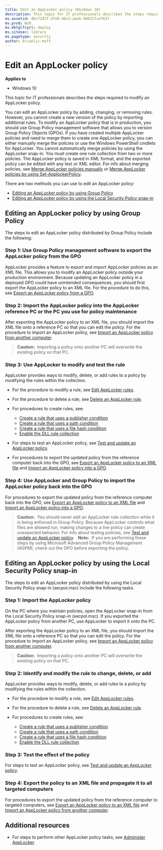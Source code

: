 ```yaml
---
title: Edit an AppLocker policy (Windows 10)
description: This topic for IT professionals describes the steps required to modify an AppLocker policy.
ms.assetid: dbc72d1f-3fe0-46c2-aeeb-96621fce7637
ms.prod: W10
ms.mktglfcycl: deploy
ms.sitesec: library
ms.pagetype: security
author: brianlic-msft
---
```


# Edit an AppLocker policy

**Applies to**
-   Windows 10

This topic for IT professionals describes the steps required to modify an AppLocker policy.

You can edit an AppLocker policy by adding, changing, or removing rules. However, you cannot create a new version of the policy by importing additional rules. To modify an AppLocker policy that is in production, you should use Group Policy management software that allows you to version Group Policy Objects (GPOs). If you have created multiple AppLocker policies and need to merge them to create one AppLocker policy, you can either manually merge the policies or use the Windows PowerShell cmdlets for AppLocker. You cannot automatically merge policies by using the AppLocker snap-in. You must create one rule collection from two or more policies. The AppLocker policy is saved in XML format, and the exported policy can be edited with any text or XML editor. For info about merging policies, see [Merge AppLocker policies manually](merge-applocker-policies-manually.md) or [Merge AppLocker policies by using Set-ApplockerPolicy](merge-applocker-policies-by-using-set-applockerpolicy.md).

There are two methods you can use to edit an AppLocker policy:

-   [Editing an AppLocker policy by using Group Policy](#bkmk-editapppolingpo)
-   [Editing an AppLocker policy by using the Local Security Policy snap-in](#bkmk-editapplolnotingpo)

## <a href="" id="bkmk-editapppolingpo"></a>Editing an AppLocker policy by using Group Policy

The steps to edit an AppLocker policy distributed by Group Policy include the following:

### Step 1: Use Group Policy management software to export the AppLocker policy from the GPO

AppLocker provides a feature to export and import AppLocker policies as an XML file. This allows you to modify an AppLocker policy outside your production environment. Because updating an AppLocker policy in a deployed GPO could have unintended consequences, you should first export the AppLocker 
policy to an XML file. For the procedure to do this, see [Export an AppLocker policy from a GPO](export-an-applocker-policy-from-a-gpo.md).

### Step 2: Import the AppLocker policy into the AppLocker reference PC or the PC you use for policy maintenance

After exporting the AppLocker policy to an XML file, you should import the XML file onto a reference PC so that you can edit the policy. For the procedure to import an AppLocker policy, see [Import an AppLocker policy from another computer](import-an-applocker-policy-from-another-computer.md).

>**Caution:**  Importing a policy onto another PC will overwrite the existing policy on that PC.
 
### Step 3: Use AppLocker to modify and test the rule

AppLocker provides ways to modify, delete, or add rules to a policy by modifying the rules within the collection.

-   For the procedure to modify a rule, see [Edit AppLocker rules](edit-applocker-rules.md).
-   For the procedure to delete a rule, see [Delete an AppLocker rule](delete-an-applocker-rule.md).
-   For procedures to create rules, see:

    -   [Create a rule that uses a publisher condition](create-a-rule-that-uses-a-publisher-condition.md)
    -   [Create a rule that uses a path condition](create-a-rule-that-uses-a-path-condition.md)
    -   [Create a rule that uses a file hash condition](create-a-rule-that-uses-a-file-hash-condition.md)
    -   [Enable the DLL rule collection](enable-the-dll-rule-collection.md)

-   For steps to test an AppLocker policy, see [Test and update an AppLocker policy](test-and-update-an-applocker-policy.md).
-   For procedures to export the updated policy from the reference computer back into the GPO, see [Export an AppLocker policy to an XML file](export-an-applocker-policy-to-an-xml-file.md) and [Import an AppLocker policy into a GPO](import-an-applocker-policy-into-a-gpo.md).

### Step 4: Use AppLocker and Group Policy to import the AppLocker policy back into the GPO

For procedures to export the updated policy from the reference computer back into the GPO, see [Export an AppLocker policy to an XML file](export-an-applocker-policy-to-an-xml-file.md) and [Import an AppLocker policy into a GPO](import-an-applocker-policy-into-a-gpo.md).

>**Caution:**  You should never edit an AppLocker rule collection while it is being enforced in Group Policy. Because AppLocker controls what files are allowed run, making changes to a live policy can create unexpected behavior. For info about testing policies, see [Test and update an AppLocker policy](test-and-update-an-applocker-policy.md).
 
>**Note:**  If you are performing these steps by using Microsoft Advanced Group Policy Management (AGPM), check out the GPO before exporting the policy.
 
## <a href="" id="bkmk-editapplolnotingpo"></a>Editing an AppLocker policy by using the Local Security Policy snap-in

The steps to edit an AppLocker policy distributed by using the Local Security Policy snap-in (secpol.msc) include the following tasks.

### Step 1: Import the AppLocker policy

On the PC where you maintain policies, open the AppLocker snap-in from the Local Security Policy snap-in (secpol.msc). If you exported the AppLocker policy from another PC, use AppLocker to import it onto the PC.

After exporting the AppLocker policy to an XML file, you should import the XML file onto a reference PC so that you can edit the policy. For the procedure to import an AppLocker policy, see [Import an AppLocker policy from another computer](import-an-applocker-policy-from-another-computer.md).

>**Caution:**  Importing a policy onto another PC will overwrite the existing policy on that PC.
 
### Step 2: Identify and modify the rule to change, delete, or add

AppLocker provides ways to modify, delete, or add rules to a policy by modifying the rules within the collection.

-   For the procedure to modify a rule, see [Edit AppLocker rules](edit-applocker-rules.md).
-   For the procedure to delete a rule, see [Delete an AppLocker rule](delete-an-applocker-rule.md).
-   For procedures to create rules, see:

    -   [Create a rule that uses a publisher condition](create-a-rule-that-uses-a-publisher-condition.md)
    -   [Create a rule that uses a path condition](create-a-rule-that-uses-a-path-condition.md)
    -   [Create a rule that uses a file hash condition](create-a-rule-that-uses-a-file-hash-condition.md)
    -   [Enable the DLL rule collection](enable-the-dll-rule-collection.md)

### Step 3: Test the effect of the policy

For steps to test an AppLocker policy, see [Test and update an AppLocker policy](test-and-update-an-applocker-policy.md).

### Step 4: Export the policy to an XML file and propagate it to all targeted computers

For procedures to export the updated policy from the reference computer to targeted computers, see [Export an AppLocker policy to an XML file](export-an-applocker-policy-to-an-xml-file.md) and [Import an AppLocker policy from another computer](import-an-applocker-policy-from-another-computer.md).

## Additional resources

-   For steps to perform other AppLocker policy tasks, see [Administer AppLocker](administer-applocker.md).
